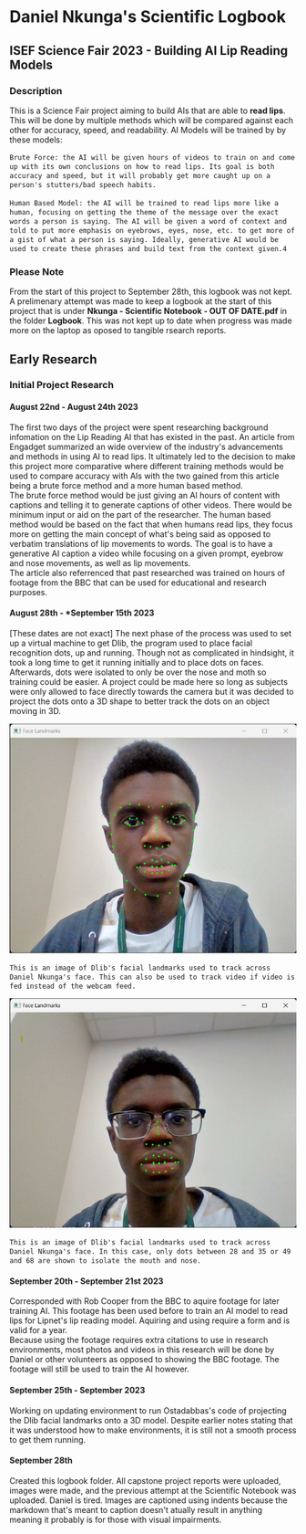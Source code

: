 # Daniel Nkunga's Scientific Logbook
 
## ISEF Science Fair 2023 - Building AI Lip Reading Models

### Description
This is a Science Fair project aiming to build AIs that are able to **read lips**. This will be done by multiple methods which will be compared against each other for accuracy, speed, and readability. AI Models will be trained by by these models:
    
    Brute Force: the AI will be given hours of videos to train on and come up with its own conclusions on how to read lips. Its goal is both accuracy and speed, but it will probably get more caught up on a person's stutters/bad speech habits.
    
    Human Based Model: the AI will be trained to read lips more like a human, focusing on getting the theme of the message over the exact words a person is saying. The AI will be given a word of context and told to put more emphasis on eyebrows, eyes, nose, etc. to get more of a gist of what a person is saying. Ideally, generative AI would be used to create these phrases and build text from the context given.4

### Please Note
From the start of this project to September 28th, this logbook was not kept. A prelimenary attempt was made to keep a logbook at the start of this project that is under **Nkunga - Scientific Notebook - OUT OF DATE.pdf** in the folder **Logbook**. This was not kept up to date when progress was made more on the laptop as oposed to tangible rsearch reports. 

## Early Research

### Initial Project Research
#### August 22nd - August 24th 2023
The first two days of the project were spent researching background infomation on the Lip Reading AI that has existed in the past. An article from Engadget summarized an wide overview of the industry's advancements and methods in using AI to read lips. It ultimately led to the decision to make this project more comparative where different training methods would be used to compare accuracy with AIs with the two gained from this article being a brute force method and a more human based method.  
The brute force method would be just giving an AI hours of content with captions and telling it to generate captions of other videos. There would be minimum input or aid on the part of the researcher. The human based method would be based on the fact that when humans read lips, they focus more on getting the main concept of what's being said as opposed to verbatim translations of lip movements to words. The goal is to have a generative AI caption a video while focusing on a given prompt, eyebrow and nose movements, as well as lip movements.   
The article also referrenced that past researched was trained on hours of footage from the BBC that can be used for educational and research purposes. 

#### August 28th - *September 15th 2023
[These dates are not exact] 
The next phase of the process was used to set up a virtual machine to get Dlib, the program used to place facial recognition dots, up and running. Though not as complicated in hindsight, it took a long time to get it running initially and to place dots on faces.  
Afterwards, dots were isolated to only be over the nose and moth so training could be easier. A project could be made here so long as subjects were only allowed to face directly towards the camera but it was decided to project the dots onto a 3D shape to better track the dots on an object moving in 3D. 

![Dlib facial landmarks on Daniel's Face - September 28, 2023](/Logbook/Images/Facial_Landmarks_Initial.jpg)

    This is an image of Dlib's facial landmarks used to track across Daniel Nkunga's face. This can also be used to track video if video is fed instead of the webcam feed.  
![Dlib facial landmarks isolated across only mouth and nose - September 28, 2023](/Logbook/Images/Facial_Landmarks_Isolated.jpg)

    This is an image of Dlib's facial landmarks used to track across Daniel Nkunga's face. In this case, only dots between 28 and 35 or 49 and 68 are shown to isolate the mouth and nose.

#### September 20th - September 21st 2023
Corresponded with Rob Cooper from the BBC to aquire footage for later training AI. This footage has been used before to train an AI model to read lips for Lipnet's lip reading model. Aquiring and using require a form and is valid for a year.  
Because using the footage requires extra citations to use in research environments, most photos and videos in this research will be done by Daniel or other volunteers as opposed to showing the BBC footage. The footage will still be used to train the AI however. 

#### September 25th - September  2023
Working on updating environment to run Ostadabbas's code of projecting the Dlib facial landmarks onto a 3D model. Despite earlier notes stating that it was understood how to make environments, it is still not a smooth process to get them running. 

#### September 28th
Created this logbook folder. All capstone project reports were uploaded, images were made, and the previous attempt at the Scientific Notebook was uploaded. Daniel is tired. Images are captioned using indents because the markdown that's meant to caption doesn't atually result in anything meaning it probably is for those with visual impairments.  